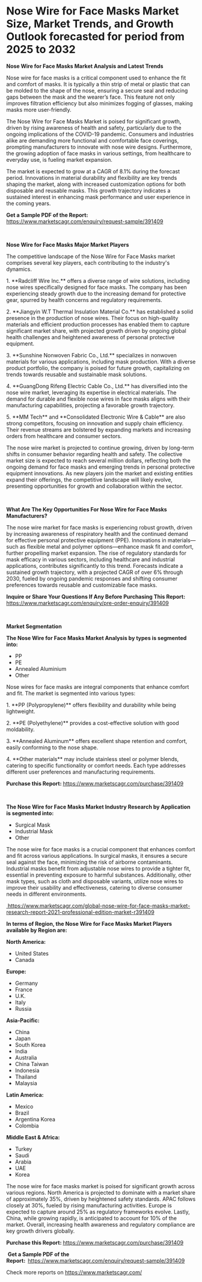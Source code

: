 <p><h1>Nose Wire for Face Masks Market Size, Market Trends, and Growth Outlook forecasted for period from 2025 to 2032</h1></p><p><strong>Nose Wire for Face Masks Market Analysis and Latest Trends</strong></p>
<p><p>Nose wire for face masks is a critical component used to enhance the fit and comfort of masks. It is typically a thin strip of metal or plastic that can be molded to the shape of the nose, ensuring a secure seal and reducing gaps between the mask and the wearer’s face. This feature not only improves filtration efficiency but also minimizes fogging of glasses, making masks more user-friendly.</p><p>The Nose Wire for Face Masks Market is poised for significant growth, driven by rising awareness of health and safety, particularly due to the ongoing implications of the COVID-19 pandemic. Consumers and industries alike are demanding more functional and comfortable face coverings, prompting manufacturers to innovate with nose wire designs. Furthermore, the growing adoption of face masks in various settings, from healthcare to everyday use, is fueling market expansion.</p><p>The market is expected to grow at a CAGR of 8.1% during the forecast period. Innovations in material durability and flexibility are key trends shaping the market, along with increased customization options for both disposable and reusable masks. This growth trajectory indicates a sustained interest in enhancing mask performance and user experience in the coming years.</p></p>
<p><strong>Get a Sample PDF of the Report:&nbsp;</strong> <a href="https://www.marketscagr.com/enquiry/request-sample/391409?utm_campaign=1166&utm_medium=2&utm_source=Github&utm_content=ia&utm_term=16012025&utm_id=nose-wire-for-face-masks">https://www.marketscagr.com/enquiry/request-sample/391409</a></p>
<p>&nbsp;</p>
<p><strong>Nose Wire for Face Masks Major Market Players</strong></p>
<p><p>The competitive landscape of the Nose Wire for Face Masks market comprises several key players, each contributing to the industry's dynamics.</p><p>1. **Radcliff Wire Inc.** offers a diverse range of wire solutions, including nose wires specifically designed for face masks. The company has been experiencing steady growth due to the increasing demand for protective gear, spurred by health concerns and regulatory requirements. </p><p>2. **Jiangyin W.T Thermal Insulation Material Co.** has established a solid presence in the production of nose wires. Their focus on high-quality materials and efficient production processes has enabled them to capture significant market share, with projected growth driven by ongoing global health challenges and heightened awareness of personal protective equipment.</p><p>3. **Sunshine Nonwoven Fabric Co., Ltd.** specializes in nonwoven materials for various applications, including mask production. With a diverse product portfolio, the company is poised for future growth, capitalizing on trends towards reusable and sustainable mask solutions.</p><p>4. **GuangDong Rifeng Electric Cable Co., Ltd.** has diversified into the nose wire market, leveraging its expertise in electrical materials. The demand for durable and flexible nose wires in face masks aligns with their manufacturing capabilities, projecting a favorable growth trajectory.</p><p>5. **MM Tech** and **Consolidated Electronic Wire & Cable** are also strong competitors, focusing on innovation and supply chain efficiency. Their revenue streams are bolstered by expanding markets and increasing orders from healthcare and consumer sectors.</p><p>The nose wire market is projected to continue growing, driven by long-term shifts in consumer behavior regarding health and safety. The collective market size is expected to reach several million dollars, reflecting both the ongoing demand for face masks and emerging trends in personal protective equipment innovations. As new players join the market and existing entities expand their offerings, the competitive landscape will likely evolve, presenting opportunities for growth and collaboration within the sector.</p></p>
<p>&nbsp;</p>
<p><strong>What Are The Key Opportunities For Nose Wire for Face Masks Manufacturers?</strong></p>
<p><p>The nose wire market for face masks is experiencing robust growth, driven by increasing awareness of respiratory health and the continued demand for effective personal protective equipment (PPE). Innovations in materials—such as flexible metal and polymer options—enhance mask fit and comfort, further propelling market expansion. The rise of regulatory standards for mask efficacy in various sectors, including healthcare and industrial applications, contributes significantly to this trend. Forecasts indicate a sustained growth trajectory, with a projected CAGR of over 6% through 2030, fueled by ongoing pandemic responses and shifting consumer preferences towards reusable and customizable face masks.</p></p>
<p><strong>Inquire or Share Your Questions If Any Before Purchasing This Report:</strong> <a href="https://www.marketscagr.com/enquiry/pre-order-enquiry/391409?utm_campaign=1166&utm_medium=2&utm_source=Github&utm_content=ia&utm_term=16012025&utm_id=nose-wire-for-face-masks">https://www.marketscagr.com/enquiry/pre-order-enquiry/391409</a></p>
<p>&nbsp;</p>
<p><strong>Market Segmentation</strong></p>
<p><strong>The Nose Wire for Face Masks Market Analysis by types is segmented into:</strong></p>
<p><ul><li>PP</li><li>PE</li><li>Annealed Aluminium</li><li>Other</li></ul></p>
<p><p>Nose wires for face masks are integral components that enhance comfort and fit. The market is segmented into various types: </p><p>1. **PP (Polypropylene)** offers flexibility and durability while being lightweight.</p><p>2. **PE (Polyethylene)** provides a cost-effective solution with good moldability.</p><p>3. **Annealed Aluminum** offers excellent shape retention and comfort, easily conforming to the nose shape.</p><p>4. **Other materials** may include stainless steel or polymer blends, catering to specific functionality or comfort needs. Each type addresses different user preferences and manufacturing requirements.</p></p>
<p><strong>Purchase this Report:&nbsp;</strong><a href="https://www.marketscagr.com/purchase/391409?utm_campaign=1166&utm_medium=2&utm_source=Github&utm_content=ia&utm_term=16012025&utm_id=nose-wire-for-face-masks">https://www.marketscagr.com/purchase/391409</a></p>
<p>&nbsp;</p>
<p><strong>The Nose Wire for Face Masks Market Industry Research by Application is segmented into:</strong></p>
<p><ul><li>Surgical Mask</li><li>Industrial Mask</li><li>Other</li></ul></p>
<p><p>The nose wire for face masks is a crucial component that enhances comfort and fit across various applications. In surgical masks, it ensures a secure seal against the face, minimizing the risk of airborne contaminants. Industrial masks benefit from adjustable nose wires to provide a tighter fit, essential in preventing exposure to harmful substances. Additionally, other mask types, such as cloth and disposable variants, utilize nose wires to improve their usability and effectiveness, catering to diverse consumer needs in different environments.</p></p>
<p><a href="https://www.marketscagr.com/global-nose-wire-for-face-masks-market-research-report-2021-professional-edition-market-r391409?utm_campaign=1166&utm_medium=2&utm_source=Github&utm_content=ia&utm_term=16012025&utm_id=nose-wire-for-face-masks">&nbsp;https://www.marketscagr.com/global-nose-wire-for-face-masks-market-research-report-2021-professional-edition-market-r391409</a></p>
<p><strong>In terms of Region, the Nose Wire for Face Masks Market Players available by Region are:</strong></p>
<p>
    <p> <strong> North America: </strong>
        <ul>
            <li>United States</li>
            <li>Canada</li>
        </ul>
        </p> 
    <p> <strong> Europe: </strong>
        <ul>
            <li>Germany</li>
            <li>France</li>
            <li>U.K.</li>
            <li>Italy</li>
            <li>Russia</li>
        </ul>
        </p> 
    <p> <strong> Asia-Pacific: </strong>
        <ul>
            <li>China</li>
            <li>Japan</li>
            <li>South Korea</li>
            <li>India</li>
            <li>Australia</li>
            <li>China Taiwan</li>
            <li>Indonesia</li>
            <li>Thailand</li>
            <li>Malaysia</li>
        </ul>
        </p> 
    <p> <strong> Latin America: </strong>
        <ul>
            <li>Mexico</li>
            <li>Brazil</li>
            <li>Argentina Korea</li>
            <li>Colombia</li>
        </ul>
        </p> 
    <p> <strong> Middle East & Africa: </strong>
        <ul>
            <li>Turkey</li>
            <li>Saudi</li>
            <li>Arabia</li>
            <li>UAE</li>
            <li>Korea</li>
        </ul>
    </p>
    </p>
<p><p>The nose wire for face masks market is poised for significant growth across various regions. North America is projected to dominate with a market share of approximately 35%, driven by heightened safety standards. APAC follows closely at 30%, fueled by rising manufacturing activities. Europe is expected to capture around 25% as regulatory frameworks evolve. Lastly, China, while growing rapidly, is anticipated to account for 10% of the market. Overall, increasing health awareness and regulatory compliance are key growth drivers globally.</p></p>
<p><strong>Purchase this Report: </strong><a href="https://www.marketscagr.com/purchase/391409?utm_campaign=1166&utm_medium=2&utm_source=Github&utm_content=ia&utm_term=16012025&utm_id=nose-wire-for-face-masks">https://www.marketscagr.com/purchase/391409</a></p>
<p>&nbsp;<strong>Get a Sample PDF of the Report:&nbsp;&nbsp;</strong><a href="https://www.marketscagr.com/enquiry/request-sample/391409?utm_campaign=1166&utm_medium=2&utm_source=Github&utm_content=ia&utm_term=16012025&utm_id=nose-wire-for-face-masks">https://www.marketscagr.com/enquiry/request-sample/391409</a></p>
<p><strong></strong></p>
<p>Check more reports on <a href="https://www.marketscagr.com/?utm_campaign=1166&utm_medium=2&utm_source=Github&utm_content=ia&utm_term=16012025&utm_id=nose-wire-for-face-masks">https://www.marketscagr.com/</a></p>